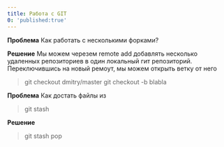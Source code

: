 ```yaml
---
title: Работа с GIT
0: 'published:true'
---
```


**Проблема** Как работать с несколькими форками?

**Решение** Мы можем черезем remote add 
 добавлять несколько удаленных репозиториев в один локальный гит репозиторий.
 Переключившись на новый ремоут, мы можем открыть ветку от него 

>git checkout dmitry/master
>git checkout -b blabla


**Проблема** Как достать файлы из 
>git stash

**Решение**
>git stash pop
